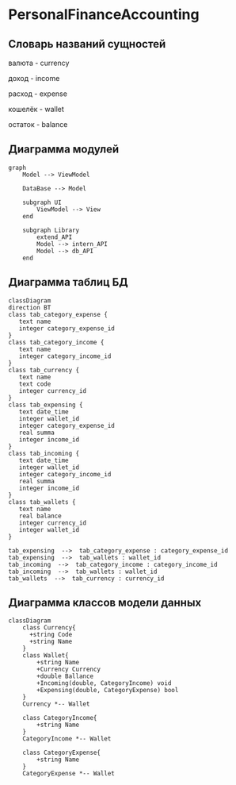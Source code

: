 # PersonalFinanceAccounting

## Словарь названий сущностей
валюта - currency

доход - income

расход - expense

кошелёк - wallet

остаток - balance

## Диаграмма модулей

```mermaid
graph
    Model --> ViewModel

    DataBase --> Model

    subgraph UI
        ViewModel --> View
    end

    subgraph Library
        extend_API
        Model --> intern_API
        Model --> db_API
    end
```

## Диаграмма таблиц БД

```mermaid
classDiagram
direction BT
class tab_category_expense {
   text name
   integer category_expense_id
}
class tab_category_income {
   text name
   integer category_income_id
}
class tab_currency {
   text name
   text code
   integer currency_id
}
class tab_expensing {
   text date_time
   integer wallet_id
   integer category_expense_id
   real summa
   integer income_id
}
class tab_incoming {
   text date_time
   integer wallet_id
   integer category_income_id
   real summa
   integer income_id
}
class tab_wallets {
   text name
   real balance
   integer currency_id
   integer wallet_id
}

tab_expensing  -->  tab_category_expense : category_expense_id
tab_expensing  -->  tab_wallets : wallet_id
tab_incoming  -->  tab_category_income : category_income_id
tab_incoming  -->  tab_wallets : wallet_id
tab_wallets  -->  tab_currency : currency_id
```
## Диаграмма классов модели данных

```mermaid
classDiagram 
    class Currency{
      +string Code
      +string Name
    }
    class Wallet{
        +string Name
        +Currency Currency
        +double Ballance
        +Incoming(double, CategoryIncome) void
        +Expensing(double, CategoryExpense) bool
    }
    Currency *-- Wallet

    class CategoryIncome{
        +string Name
    }
    CategoryIncome *-- Wallet

    class CategoryExpense{
        +string Name
    }
    CategoryExpense *-- Wallet
```

